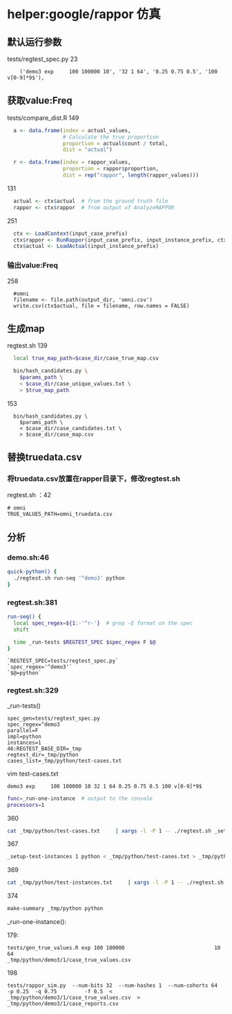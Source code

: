 
# helper:google/rappor 仿真

## 默认运行参数

tests/regtest_spec.py 
23

```
    ('demo3 exp     100 100000 10', '32 1 64', '0.25 0.75 0.5', '100 v[0-9]*9$'),
```



## 获取value:Freq

tests/compare_dist.R
149

```r
  a <- data.frame(index = actual_values,
                  # Calculate the true proportion
                  proportion = actual$count / total,
                  dist = "actual")

  r <- data.frame(index = rappor_values,
                  proportion = rappor$proportion,
                  dist = rep("rappor", length(rappor_values)))
```

131

```r
  actual <- ctx$actual  # from the ground truth file
  rappor <- ctx$rappor  # from output of AnalyzeRAPPOR
```

251

```r
  ctx <- LoadContext(input_case_prefix)
  ctx$rappor <- RunRappor(input_case_prefix, input_instance_prefix, ctx)
  ctx$actual <- LoadActual(input_instance_prefix)
```

### 输出value:Freq

258

```
  #omni
  filename <- file.path(output_dir, 'omni.csv')
  write.csv(ctx$actual, file = filename, row.names = FALSE)
```

## 生成map 

regtest.sh
139

```bash
  local true_map_path=$case_dir/case_true_map.csv

  bin/hash_candidates.py \
    $params_path \
    < $case_dir/case_unique_values.txt \
    > $true_map_path
```

153

```
  bin/hash_candidates.py \
    $params_path \
    < $case_dir/case_candidates.txt \
    > $case_dir/case_map.csv
```

## 替换truedata.csv

### 将truedata.csv放置在rapper目录下，修改regtest.sh

regtest.sh ：42

```
# omni
TRUE_VALUES_PATH=omni_truedata.csv
```


## 分析

### demo.sh:46

```bash
quick-python() {  
  ./regtest.sh run-seq '^demo3' python
}
```

### regtest.sh:381

```bash
run-seq() {
  local spec_regex=${1:-'^r-'}  # grep -E format on the spec
  shift

  time _run-tests $REGTEST_SPEC $spec_regex F $@
}
```

```
`REGTEST_SPEC=tests/regtest_spec.py`
`spec_regex='^demo3'`
`$@=python`
```

### regtest.sh:329

_run-tests()

```
spec_gen=tests/regtest_spec.py
spec_regex=^demo3
parallel=F
impl=python
instances=1
46:REGTEST_BASE_DIR=_tmp
regtest_dir=_tmp/python
cases_list=_tmp/python/test-cases.txt
```

vim test-cases.txt

```
demo3 exp     100 100000 10 32 1 64 0.25 0.75 0.5 100 v[0-9]*9$
```


```bash
func=_run-one-instance  # output to the console
processors=1
```

360

```bash
cat _tmp/python/test-cases.txt     | xargs -l -P 1 -- ./regtest.sh _setup-one-case python     || test-error
```

367

```bash
_setup-test-instances 1 python < _tmp/python/test-cases.txt > _tmp/python/test-instances.txt
```

369

```bash
cat _tmp/python/test-instances.txt     | xargs -l -P 1 -- ./regtest.sh _run-one-instance || test-error
```

374

```bash
make-summary _tmp/python python
```

_run-one-instance():

179:

```
tests/gen_true_values.R exp 100 100000                             10 64                             _tmp/python/demo3/1/case_true_values.csv
```

198

```
tests/rappor_sim.py  --num-bits 32  --num-hashes 1  --num-cohorts 64  -p 0.25  -q 0.75         -f 0.5  < _tmp/python/demo3/1/case_true_values.csv  > _tmp/python/demo3/1/case_reports.csv
```
